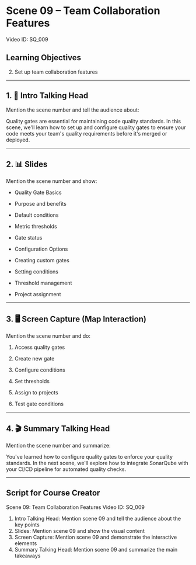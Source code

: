# Scene 09 – Team Collaboration Features
Video ID: SQ_009

## Learning Objectives
2. Set up team collaboration features

---

## 1. 🎥 Intro Talking Head
Mention the scene number and tell the audience about:

Quality gates are essential for maintaining code quality standards. In this scene, we'll learn how to set up and configure quality gates to ensure your code meets your team's quality requirements before it's merged or deployed.

---

## 2. 📊 Slides
Mention the scene number and show:

- Quality Gate Basics

- Purpose and benefits

- Default conditions

- Metric thresholds

- Gate status

- Configuration Options

- Creating custom gates

- Setting conditions

- Threshold management

- Project assignment

---

## 3. 🖥️ Screen Capture (Map Interaction)
Mention the scene number and do:

1. Access quality gates

2. Create new gate

3. Configure conditions

4. Set thresholds

5. Assign to projects

6. Test gate conditions

---

## 4. 🎬 Summary Talking Head
Mention the scene number and summarize:

You've learned how to configure quality gates to enforce your quality standards. In the next scene, we'll explore how to integrate SonarQube with your CI/CD pipeline for automated quality checks.

---

## Script for Course Creator
Scene 09: Team Collaboration Features
Video ID: SQ_009

1. Intro Talking Head: Mention scene 09 and tell the audience about the key points
2. Slides: Mention scene 09 and show the visual content
3. Screen Capture: Mention scene 09 and demonstrate the interactive elements
4. Summary Talking Head: Mention scene 09 and summarize the main takeaways
